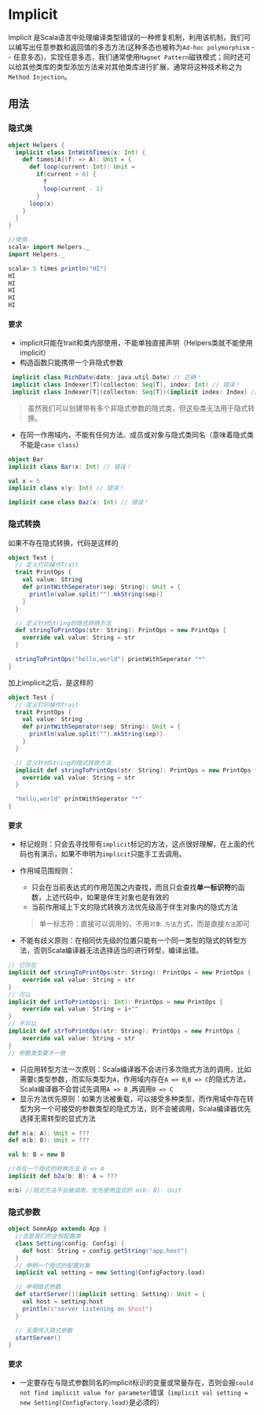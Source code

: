 # Implicit

Implicit 是Scala语言中处理编译类型错误的一种修复机制，利用该机制，我们可以编写出任意参数和返回值的多态方法(这种多态也被称为`Ad-hoc polymorphism` -- 任意多态)，实现任意多态，我们通常使用`Magnet Pattern`磁铁模式；同时还可以给其他类库的类型添加方法来对其他类库进行扩展，通常将这种技术称之为`Method Injection`。

## 用法

### 隐式类

```scala
object Helpers {
  implicit class IntWithTimes(x: Int) {
    def times[A](f: => A): Unit = {
      def loop(current: Int): Unit =
        if(current > 0) {
          f
          loop(current - 1)
        }
      loop(x)
    }
  }
}

//使用
scala> import Helpers._
import Helpers._

scala> 5 times println("HI")
HI
HI
HI
HI
HI
```

#### 要求

- implicit只能在trait和类内部使用，不能单独直接声明（Helpers类就不能使用implicit）
- 构造函数只能携带一个非隐式参数

```scala
 implicit class RichDate(date: java.util.Date) // 正确！
 implicit class Indexer[T](collecton: Seq[T], index: Int) // 错误！
 implicit class Indexer[T](collecton: Seq[T])(implicit index: Index) // 正确！
```

> 虽然我们可以创建带有多个非隐式参数的隐式类，但这些类无法用于隐式转换。

- 在同一作用域内，不能有任何方法、成员或对象与隐式类同名（意味着隐式类不能是`case class`）

```scala
object Bar
implicit class Bar(x: Int) // 错误！

val x = 5
implicit class x(y: Int) // 错误！

implicit case class Baz(x: Int) // 错误！
```

### 隐式转换

如果不存在隐式转换，代码是这样的

```scala
object Test {
  // 定义打印操作Trait
  trait PrintOps {
    val value: String
    def printWithSeperator(sep: String): Unit = {
      println(value.split("").mkString(sep))
    }
  }

  // 定义针对String的隐式转换方法
  def stringToPrintOps(str: String): PrintOps = new PrintOps {
    override val value: String = str
  }

  stringToPrintOps("hello,world") printWithSeperator "*"
}
```

加上implicit之后，是这样的

```scala
object Test {
  // 定义打印操作Trait
  trait PrintOps {
    val value: String
    def printWithSeperator(sep: String): Unit = {
      println(value.split("").mkString(sep))
    }
  }

  // 定义针对String的隐式转换方法
  implicit def stringToPrintOps(str: String): PrintOps = new PrintOps {
    override val value: String = str
  }

  "hello,world" printWithSeperator "*"
}
```

#### 要求

- 标记规则：只会去寻找带有`implicit`标记的方法，这点很好理解，在上面的代码也有演示，如果不申明为`implicit`只能手工去调用。

- 作用域范围规则：

  - 只会在当前表达式的作用范围之内查找，而且只会查找**单一标识符**的函数，上述代码中，如果是伴生对象也是有效的
  - 当前作用域上下文的隐式转换方法优先级高于伴生对象内的隐式方法

  > 单一标志符：直接可以调用的，不用`对象.方法`方式，而是直接`方法`即可

- 不能有歧义原则：在相同优先级的位置只能有一个同一类型的隐式的转型方法，否则Scala编译器无法选择适当的进行转型，编译出错。

```scala
// 已存在
implicit def stringToPrintOps(str: String): PrintOps = new PrintOps {
    override val value: String = str
}
// 可以
implicit def intToPrintOps(i: Int): PrintOps = new PrintOps {
    override val value: String = i+""
}
// 不可以
implicit def strToPrintOps(str: String): PrintOps = new PrintOps {
    override val value: String = str
}
// 参数类型要不一致
```

- 只应用转型方法一次原则：Scala编译器不会进行多次隐式方法的调用，比如需要`C`类型参数，而实际类型为`A`，作用域内存在`A => B`,`B => C`的隐式方法，Scala编译器不会尝试先调用`A => B` ,再调用`B => C`
- 显示方法优先原则：如果方法被重载，可以接受多种类型，而作用域中存在转型为另一个可接受的参数类型的隐式方法，则不会被调用，Scala编译器优先选择无需转型的显式方法

```scala
def m(a: A): Unit = ???
def m(b: B): Unit = ???

val b: B = new B

//存在一个隐式的转换方法 B => A
implicit def b2a(b: B): A = ???

m(b) //隐式方法不会被调用，优先使用显式的 m(b: B): Unit
```



### 隐式参数

```scala
object SomeApp extends App {
  //这是我们的全局配置类
  class Setting(config: Config) {
    def host: String = config.getString("app.host")
  }
  // 申明一个隐式的配置对象
  implicit val setting = new Setting(ConfigFactory.load)

  // 申明隐式参数
  def startServer()(implicit setting: Setting): Unit = {
    val host = setting.host
    println(s"server listening on $host")
  }

  // 无需传入隐式参数
  startServer()
}
```

#### 要求

- 一定要存在与隐式参数同名的implicit标识的变量或常量存在，否则会报`could not find implicit value for parameter`错误（`implicit val setting = new Setting(ConfigFactory.load)`是必须的）